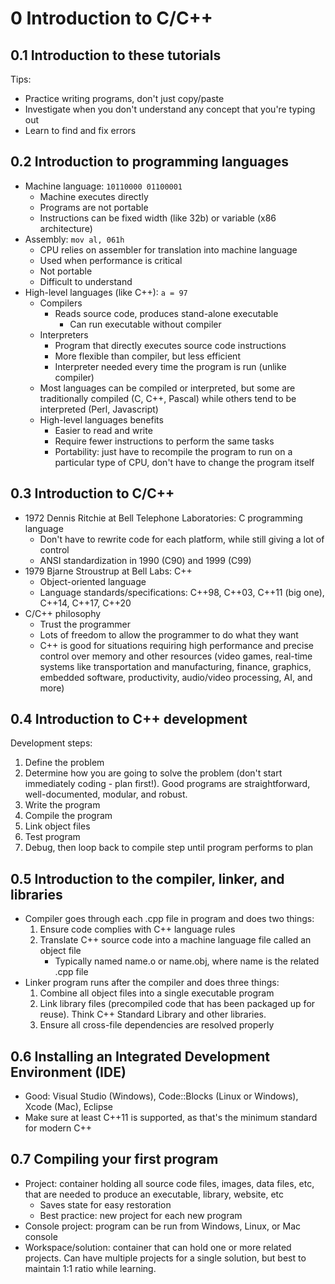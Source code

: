 # 0 Introduction to C/C++

## 0.1 Introduction to these tutorials
Tips:
- Practice writing programs, don't just copy/paste
- Investigate when you don't understand any concept that you're typing out
- Learn to find and fix errors

## 0.2 Introduction to programming languages
- Machine language: `10110000 01100001`
    - Machine executes directly
    - Programs are not portable
    - Instructions can be fixed width (like 32b) or variable (x86 architecture)
- Assembly: `mov al, 061h`
    - CPU relies on assembler for translation into machine language
    - Used when performance is critical
    - Not portable
    - Difficult to understand
- High-level languages (like C++): `a = 97`
    - Compilers
        - Reads source code, produces stand-alone executable
            - Can run executable without compiler
    - Interpreters
        - Program that directly executes source code instructions
        - More flexible than compiler, but less efficient
        - Interpreter needed every time the program is run (unlike compiler)
    - Most languages can be compiled or interpreted, but some are traditionally compiled (C, C++, Pascal) while others tend to be interpreted (Perl, Javascript)
    - High-level languages benefits
        - Easier to read and write
        - Require fewer instructions to perform the same tasks
        - Portability: just have to recompile the program to run on a particular type of CPU, don't have to change the program itself

## 0.3 Introduction to C/C++
- 1972 Dennis Ritchie at Bell Telephone Laboratories: C programming language
    - Don't have to rewrite code for each platform, while still giving a lot of control
    - ANSI standardization in 1990 (C90) and 1999 (C99)
- 1979 Bjarne Stroustrup at Bell Labs: C++
    - Object-oriented language
    - Language standards/specifications: C++98, C++03, C++11 (big one), C++14, C++17, C++20
- C/C++ philosophy
    - Trust the programmer
    - Lots of freedom to allow the programmer to do what they want
    - C++ is good for situations requiring high performance and precise control over memory and other resources (video games, real-time systems like transportation and manufacturing, finance, graphics, embedded software, productivity, audio/video processing, AI, and more)

## 0.4 Introduction to C++ development
Development steps:
1. Define the problem
1. Determine how you are going to solve the problem (don't start immediately coding - plan first!). Good programs are straightforward, well-documented, modular, and robust.
1. Write the program
1. Compile the program
1. Link object files
1. Test program
1. Debug, then loop back to compile step until program performs to plan

## 0.5 Introduction to the compiler, linker, and libraries
- Compiler goes through each .cpp file in program and does two things:
    1. Ensure code complies with C++ language rules
    1. Translate C++ source code into a machine language file called an object file
        - Typically named name.o or name.obj, where name is the related .cpp file
- Linker program runs after the compiler and does three things:
    1. Combine all object files into a single executable program
    1. Link library files (precompiled code that has been packaged up for reuse). Think C++ Standard Library and other libraries.
    1. Ensure all cross-file dependencies are resolved properly

## 0.6 Installing an Integrated Development Environment (IDE)
- Good: Visual Studio (Windows), Code::Blocks (Linux or Windows), Xcode (Mac), Eclipse
- Make sure at least C++11 is supported, as that's the minimum standard for modern C++

## 0.7 Compiling your first program
- Project: container holding all source code files, images, data files, etc, that are needed to produce an executable, library, website, etc
    - Saves state for easy restoration
    - Best practice: new project for each new program
- Console project: program can be run from Windows, Linux, or Mac console
- Workspace/solution: container that can hold one or more related projects. Can have multiple projects for a single solution, but best to maintain 1:1 ratio while learning.
